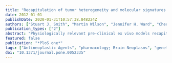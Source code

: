 ```yaml
---
title: "Recapitulation of tumor heterogeneity and molecular signatures in a 3D brain cancer model with decreased sensitivity to histone deacetylase inhibition."
date: 2012-01-01
publishDate: 2020-01-31T10:57:38.848224Z
authors: ["Stuart J. Smith", "Martin Wilson", "Jennifer H. Ward", "Cheryl V. Rahman", "Andrew C. Peet", "Donald C. Macarthur", "Felicity R. A. J. Rose", "Richard G. Grundy", "Ruman Rahman"]
publication_types: ["2"]
abstract: "Physiologically relevant pre-clinical ex vivo models recapitulating CNS tumor micro-environmental complexity will aid development of biologically-targeted agents. We present comprehensive characterization of tumor aggregates generated using the 3D Rotary Cell Culture System (RCCS). CNS cancer cell lines were grown in conventional 2D cultures and the RCCS and comparison with a cohort of 53 pediatric high grade gliomas conducted by genome wide gene expression and microRNA arrays, coupled with immunohistochemistry, ex vivo magnetic resonance spectroscopy and drug sensitivity evaluation using the histone deacetylase inhibitor, Vorinostat. Macroscopic RCCS aggregates recapitulated the heterogeneous morphology of brain tumors with a distinct proliferating rim, necrotic core and oxygen tension gradient. Gene expression and microRNA analyses revealed significant differences with 3D expression intermediate to 2D cultures and primary brain tumors. Metabolic profiling revealed differential profiles, with an increase in tumor specific metabolites in 3D. To evaluate the potential of the RCCS as a drug testing tool, we determined the efficacy of Vorinostat against aggregates of U87 and KNS42 glioblastoma cells. Both lines demonstrated markedly reduced sensitivity when assaying in 3D culture conditions compared to classical 2D drug screen approaches. Our comprehensive characterization demonstrates that 3D RCCS culture of high grade brain tumor cells has profound effects on the genetic, epigenetic and metabolic profiles of cultured cells, with these cells residing as an intermediate phenotype between that of 2D cultures and primary tumors. There is a discrepancy between 2D culture and tumor molecular profiles, and RCCS partially re-capitulates tissue specific features, allowing drug testing in a more relevant ex vivo system."
featured: false
publication: "*PloS one*"
tags: ["Antineoplastic Agents", "pharmacology; Brain Neoplasms", "genetics", "metabolism", "pathology; Cell Line", "Tumor; Cell Proliferation; Cluster Analysis; Drug Resistance", "Neoplasm; Extracellular Matrix", "metabolism; Gene Expression Profiling; Gene Expression Regulation", "Neoplastic; Histone Deacetylase Inhibitors", "pharmacology; Humans; Metabolome; Phenotype; Primary Cell Culture; Spheroids", "Cellular; Tumor Cells", "Cultured; Tumor Microenvironment"]
doi: "10.1371/journal.pone.0052335"
---
```


